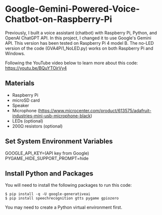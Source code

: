 # Google-Gemini-Powered-Voice-Chatbot-on-Raspberry-Pi

Previously, I built a voice assistant (chatbot) with Raspberry Pi, Python, and OpenAI ChatGPT API. In this project, I changed it to use Google's Gemini API. This version has been tested on Raspberry Pi 4 model B. The no-LED version of the code (GVA4Pi1_NoLED.py) works on both Raspberry Pi and Windows. 

Following the YouTube video below to learn more about this code:     
https://youtu.be/BQuYTOirVy4

## Materials 

* Raspberry Pi    
* microSD card     
* Speaker   
* Microphone (https://www.microcenter.com/product/613575/adafruit-industries-mini-usb-microphone-black)   
* LEDs (optional)      
* 200Ω resistors (optional)      

## Set System Environment Variables 

GOOGLE_API_KEY=(API key from Google)   
PYGAME_HIDE_SUPPORT_PROMPT=hide

## Install Python and Packages 
You will need to install the following packages to run this code: 

```console
$ pip install -q -U google-generativeai
$ pip install speechrecognition gtts pygame gpiozero
```

You may need to create a Python virtual environment first.    
